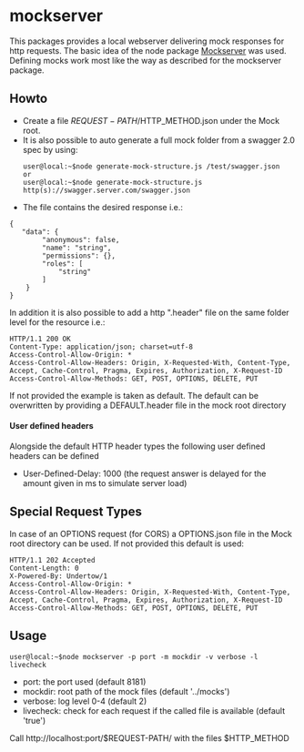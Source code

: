# mockserver

This packages provides a local webserver delivering mock responses for http requests.
The basic idea of the node package [Mockserver](https://www.npmjs.com/package/mockserver) was used.
Defining mocks work most like the way as described for the mockserver package.

## Howto

 - Create a file $REQUEST-PATH/$HTTP_METHOD.json under the Mock root.
 - It is also possible to auto generate a full mock folder from a swagger 2.0 spec by using:
    ```console
    user@local:~$node generate-mock-structure.js /test/swagger.json
    or
    user@local:~$node generate-mock-structure.js http(s)://swagger.server.com/swagger.json
    ```
 - The file contains the desired response i.e.:
~~~~ 
{
   "data": {
        "anonymous": false,
        "name": "string",
        "permissions": {},
        "roles": [
            "string"
        ]
    }
}
~~~~

In addition it is also possible to add a http ".header" file on the same folder level for the resource i.e.:
~~~~
HTTP/1.1 200 OK
Content-Type: application/json; charset=utf-8
Access-Control-Allow-Origin: *
Access-Control-Allow-Headers: Origin, X-Requested-With, Content-Type, Accept, Cache-Control, Pragma, Expires, Authorization, X-Request-ID
Access-Control-Allow-Methods: GET, POST, OPTIONS, DELETE, PUT
~~~~
If not provided the example is taken as default. The default can be overwritten by providing a DEFAULT.header file in the mock root directory
 #### User defined headers
 Alongside the default HTTP header types the following user defined headers can be defined
 - User-Defined-Delay: 1000 (the request answer is delayed for the amount given in ms to  simulate server load)
 ## Special Request Types
 
 In case of an OPTIONS request (for CORS) a OPTIONS.json file in the Mock root directory can be used. 
 If not provided this default is used:
~~~~
HTTP/1.1 202 Accepted
Content-Length: 0
X-Powered-By: Undertow/1
Access-Control-Allow-Origin: *
Access-Control-Allow-Headers: Origin, X-Requested-With, Content-Type, Accept, Cache-Control, Pragma, Expires, Authorization, X-Request-ID
Access-Control-Allow-Methods: GET, POST, OPTIONS, DELETE, PUT
~~~~

## Usage

```console
user@local:~$node mockserver -p port -m mockdir -v verbose -l livecheck
```
 - port: the port used (default 8181)
 - mockdir: root path of the mock files (default '../mocks')
 - verbose: log level 0-4 (default 2)
 - livecheck: check for each request if the called file is available (default 'true')

Call http://localhost:port/$REQUEST-PATH/ with the files $HTTP_METHOD
